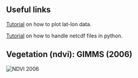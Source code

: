 ## Useful links
[Tutorial](https://github.com/sdcubber/SAT-EX/blob/master/plot_tutorial/plot_tutorial.ipynb) on how to plot lat-lon data. 

[Tutorial](https://github.com/sdcubber/SAT-EX/blob/master/read_netcdf/netcdf_read.ipynb) on how to handle netcdf files in python.


## Vegetation (ndvi): GIMMS (2006)
![NDVI 2006](https://media.giphy.com/media/l0ExdIDwGQOQA2g6s/source.gif)

<!---## Precipitation: MSWEP (2006)
![MSWEP 2006](https://media.giphy.com/media/l3q2vNrIKTxziR0ty/source.gif)

## Temperature: CRU (2006)
![CRU 2006](https://media.giphy.com/media/26xBD2Sbk65o5dkLC/source.gif)

## Snow: GLOBSNOW (2006)
![GLOBSNOW 2006](https://media.giphy.com/media/26xBJvIHUa7E6mJ3y/source.gif)

## Soil moisture: GLEAM (2006)
![GLEAM 2006](https://media.giphy.com/media/26xBNipVBRcHVJiXC/source.gif) and --->

